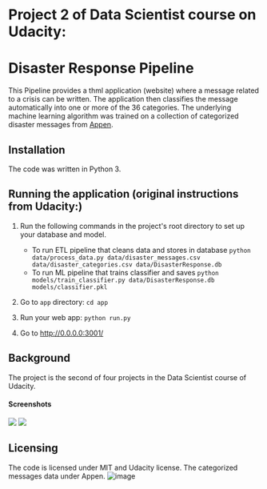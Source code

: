 # Project 2 of Data Scientist course on Udacity: 
# Disaster Response Pipeline
This Pipeline provides a thml application (website) where a message related to a crisis can be written. The application then classifies the message automatically into one or more of the 36 categories. The underlying machine learning algorithm was trained on a collection of categorized disaster messages from [Appen](https://www.appen.com/).

## Installation
The code was written in Python 3.

## Running the application (original instructions from Udacity:)
1. Run the following commands in the project's root directory to set up your database and model.

    - To run ETL pipeline that cleans data and stores in database
        `python data/process_data.py data/disaster_messages.csv data/disaster_categories.csv data/DisasterResponse.db`
    - To run ML pipeline that trains classifier and saves
        `python models/train_classifier.py data/DisasterResponse.db models/classifier.pkl`

2. Go to `app` directory: `cd app`

3. Run your web app: `python run.py`

4. Go to http://0.0.0.0:3001/

## Background
The project is the second of four projects in the Data Scientist course of Udacity.


#### Screenshots
![](https://github.com/Ottolio/DisasterResponse/edit/main/pic1.png)
![](https://github.com/Ottolio/DisasterResponse/edit/main/pic2.png)

## Licensing
The code is licensed under MIT and Udacity license. 
The categorized messages data under Appen.
![image](https://user-images.githubusercontent.com/99094569/160290421-515fb54d-8bb8-4eb9-a57e-990191678c65.png)
